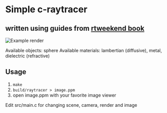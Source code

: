 # Simple c-raytracer
## written using guides from [**rtweekend book**](raytracing.github.io/books/RayTracingInOneWeekend.html)

![Example render](example.ppm)

Available objects: sphere
Available materials: lambertian (diffusive), metal, dielectric (refractive)

## Usage

1. `make`
2. `build/raytracer > image.ppm`
3. open image.ppm with your favorite image viewer

Edit src/main.c for changing scene, camera, render and image
